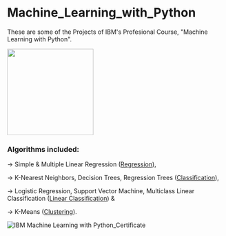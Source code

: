 # Machine_Learning_with_Python
These are some of the Projects of IBM's Profesional Course, "Machine Learning with Python".


<img src="https://user-images.githubusercontent.com/123563233/232206767-1bb58bbc-d242-4844-a0ca-b11d6c3f4ee8.png" width="200" height="200" />


### Algorithms included:
-> Simple & Multiple Linear Regression ([Regression](Regression)), 

-> K-Nearest Neighbors, Decision Trees, Regression Trees ([Classification](Classification)), 

-> Logistic Regression, Support Vector Machine, Multiclass Linear Classification ([Linear Classification](Linear_Classification)) & 

-> K-Means ([Clustering](Clustering)).


![IBM Machine Learning with Python_Certificate](https://user-images.githubusercontent.com/123563233/232207651-06038982-e51a-47b1-b959-c642c275691c.png)
